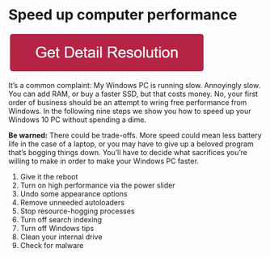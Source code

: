 # Speed up computer performance

[![speed up computer performance](redd.png)](https://icncomputer.com/speed-up-computer-performance/)


It’s a common complaint: My Windows PC is running slow. Annoyingly slow. You can add RAM, or buy a faster SSD, but that costs money. No, your first order of business should be an attempt to wring free performance from Windows. In the following nine steps we show you how to speed up your Windows 10 PC without spending a dime.


**Be warned:** There could be trade-offs. More speed could mean less battery life in the case of a laptop, or you may have to give up a beloved program that’s bogging things down. You’ll have to decide what sacrifices you’re willing to make in order to make your Windows PC faster.

1. Give it the reboot
2. Turn on high performance via the power slider
3. Undo some appearance options
4. Remove unneeded autoloaders
5. Stop resource-hogging processes
6. Turn off search indexing
7. Turn off Windows tips
8. Clean your internal drive
9. Check for malware
